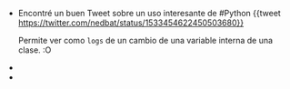 - Encontré un buen Tweet sobre un uso interesante de #Python 
  {{tweet https://twitter.com/nedbat/status/1533454622450503680}}
  
  Permite ver como `logs` de un cambio de una variable interna de una clase. :O
-
-